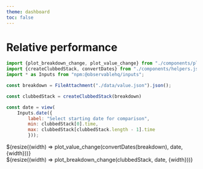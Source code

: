 ```yaml
---
theme: dashboard
toc: false
---
```


# Relative performance

```js
import {plot_breakdown_change, plot_value_change} from "./components/plots.js";
import {createClubbedStack, convertDates} from "./components/helpers.js";
import * as Inputs from "npm:@observablehq/inputs";
```

```js
const breakdown = FileAttachment("./data/value.json").json();
```

```js
const clubbedStack = createClubbedStack(breakdown)
```

```js
const date = view(
    Inputs.date({
        label: "Select starting date for comparison",
        min: clubbedStack[0].time,
        max: clubbedStack[clubbedStack.length - 1].time
        }));
```

<div class="grid grid-cols-1">
    <div class="card">${resize((width) => plot_value_change(convertDates(breakdown), date, {width}))} </div>
</div>

<div class="grid grid-cols-1">
    <div class="card">${resize((width) => plot_breakdown_change(clubbedStack, date, {width}))} </div>
</div>